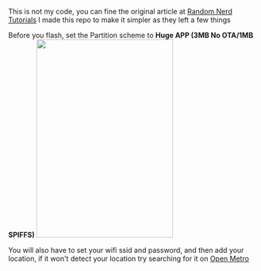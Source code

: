 This is not my code, you can fine the original article at [Random Nerd Tutorials](https://RandomNerdTutorials.com/esp32-cyd-lvgl-weather-station/)
I made this repo to make it simpler as they left a few things


Before you flash, set the Partition scheme to **Huge APP (3MB No OTA/1MB SPIFFS)**
<img src="https://github.com/user-attachments/assets/28dcd03e-a027-439f-a163-f4150a0fe06c" width="275" height="400" />

You will also have to set your wifi ssid and password, and then add your location,
if it won't detect your location try searching for it on [Open Metro](https://open-meteo.com/en/docs/ecmwf-api)
